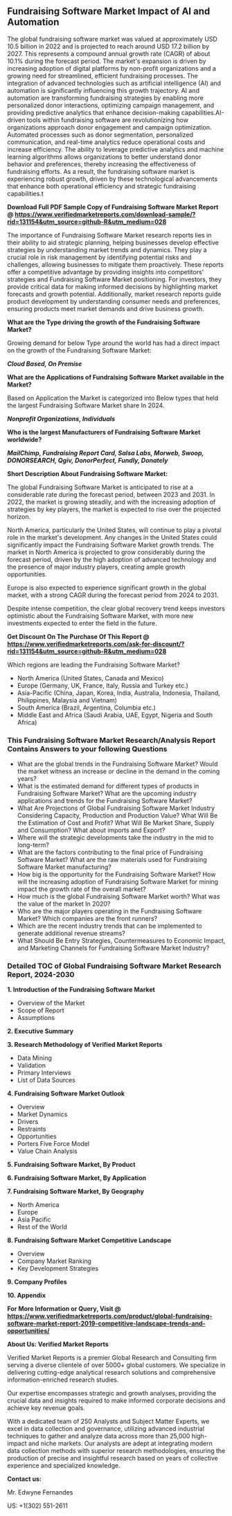 <h2>Fundraising Software Market Impact of AI and Automation</h2>The global fundraising software market was valued at approximately USD 10.5 billion in 2022 and is projected to reach around USD 17.2 billion by 2027. This represents a compound annual growth rate (CAGR) of about 10.1% during the forecast period. The market's expansion is driven by increasing adoption of digital platforms by non-profit organizations and a growing need for streamlined, efficient fundraising processes. The integration of advanced technologies such as artificial intelligence (AI) and automation is significantly influencing this growth trajectory. AI and automation are transforming fundraising strategies by enabling more personalized donor interactions, optimizing campaign management, and providing predictive analytics that enhance decision-making capabilities.AI-driven tools within fundraising software are revolutionizing how organizations approach donor engagement and campaign optimization. Automated processes such as donor segmentation, personalized communication, and real-time analytics reduce operational costs and increase efficiency. The ability to leverage predictive analytics and machine learning algorithms allows organizations to better understand donor behavior and preferences, thereby increasing the effectiveness of fundraising efforts. As a result, the fundraising software market is experiencing robust growth, driven by these technological advancements that enhance both operational efficiency and strategic fundraising capabilities.t</p><p id="" class=""><strong>Download Full PDF Sample Copy of Fundraising Software Market Report @ <a href="https://www.verifiedmarketreports.com/download-sample/?rid=131154&utm_source=github-R&utm_medium=028" target="_blank">https://www.verifiedmarketreports.com/download-sample/?rid=131154&utm_source=github-R&utm_medium=028</a></strong></p><p>The importance of&nbsp;Fundraising Software Market research reports lies in their ability to aid strategic planning, helping businesses develop effective strategies by understanding market trends and dynamics. They play a crucial role in risk management by identifying potential risks and challenges, allowing businesses to mitigate them proactively. These reports offer a competitive advantage by providing insights into competitors' strategies and Fundraising Software Market positioning. For investors, they provide critical data for making informed decisions by highlighting market forecasts and growth potential. Additionally, market research reports guide product development by understanding consumer needs and preferences, ensuring products meet market demands and drive business growth.</p><p><strong>What are the&nbsp;Type driving the growth of the Fundraising Software Market?</strong></p><p id="" class="">Growing demand for below Type around the world has had a direct impact on the growth of the Fundraising Software Market:</p><em><strong>Cloud Based, On Premise</strong></em></p><strong>What are the&nbsp;Applications&nbsp;of Fundraising Software Market available in the Market?</strong></p><p id="" class="">Based on Application the Market is categorized into Below types that held the largest Fundraising Software Market share In 2024.</p><em><strong>Nonprofit Organizations, Individuals</strong></em></p><strong>Who is the largest Manufacturers of Fundraising Software Market worldwide?</strong></p><p><em><strong>MailChimp, Fundraising Report Card, Salsa Labs, Morweb, Swoop, DONORSEARCH, Qgiv, DonorPerfect, Fundly, Donately</strong></em></p><p id="" class=""><strong>Short Description About Fundraising Software Market:</strong></p><p>The global Fundraising Software Market is anticipated to rise at a considerable rate during the forecast period, between 2023 and 2031. In 2022, the market is growing steadily, and with the increasing adoption of strategies by key players, the market is expected to rise over the projected horizon.</p><p>North America, particularly the United States, will continue to play a pivotal role in the market's development. Any changes in the United States could significantly impact the Fundraising Software Market growth trends. The market in North America is projected to grow considerably during the forecast period, driven by the high adoption of advanced technology and the presence of major industry players, creating ample growth opportunities.</p><p>Europe is also expected to experience significant growth in the global market, with a strong CAGR during the forecast period from 2024 to 2031.</p><p>Despite intense competition, the clear global recovery trend keeps investors optimistic about the Fundraising Software Market, with more new investments expected to enter the field in the future.</p><p id="" class=""><strong>Get Discount On The Purchase Of This Report @ <a href="https://www.verifiedmarketreports.com/ask-for-discount/?rid=131154&utm_source=github-R&utm_medium=028" target="_blank">https://www.verifiedmarketreports.com/ask-for-discount/?rid=131154&utm_source=github-R&utm_medium=028</a></strong></p>Which regions are leading the Fundraising Software Market?</p><ul><li>North America (United States, Canada and Mexico)</li><li>Europe (Germany, UK, France, Italy, Russia and Turkey etc.)</li><li>Asia-Pacific (China, Japan, Korea, India, Australia, Indonesia, Thailand, Philippines, Malaysia and Vietnam)</li><li>South America (Brazil, Argentina, Columbia etc.)</li><li>Middle East and Africa (Saudi Arabia, UAE, Egypt, Nigeria and South Africa)</li></ul><h3 id="" class="">This Fundraising Software Market Research/Analysis Report Contains Answers to your following Questions</h3><ul><li>What are the global trends in the Fundraising Software Market? Would the market witness an increase or decline in the demand in the coming years?</li><li>What is the estimated demand for different types of products in Fundraising Software Market? What are the upcoming industry applications and trends for the Fundraising Software Market?</li><li>What Are Projections of Global Fundraising Software Market Industry Considering Capacity, Production and Production Value? What Will Be the Estimation of Cost and Profit? What Will Be Market Share, Supply and Consumption? What about imports and Export?</li><li>Where will the strategic developments take the industry in the mid to long-term?</li><li>What are the factors contributing to the final price of Fundraising Software Market? What are the raw materials used for Fundraising Software Market manufacturing?</li><li>How big is the opportunity for the Fundraising Software Market? How will the increasing adoption of Fundraising Software Market for mining impact the growth rate of the overall market?</li><li>How much is the global Fundraising Software Market worth? What was the value of the market In 2020?</li><li>Who are the major players operating in the Fundraising Software Market? Which companies are the front runners?</li><li>Which are the recent industry trends that can be implemented to generate additional revenue streams?</li><li>What Should Be Entry Strategies, Countermeasures to Economic Impact, and Marketing Channels for Fundraising Software Market Industry?</li></ul><h3 id="" class="">Detailed TOC of Global Fundraising Software Market Research Report, 2024-2030</h3><p id="" class=""><strong>1. Introduction of the Fundraising Software Market</strong></p><ul><li>Overview of the Market</li><li>Scope of Report</li><li>Assumptions</li></ul><p id="" class=""><strong>2. Executive Summary</strong></p><p id="" class=""><strong>3. Research Methodology of Verified Market Reports</strong></p><ul><li>Data Mining</li><li>Validation</li><li>Primary Interviews</li><li>List of Data Sources</li></ul><p id="" class=""><strong>4. Fundraising Software Market Outlook</strong></p><ul><li>Overview</li><li>Market Dynamics</li><li>Drivers</li><li>Restraints</li><li>Opportunities</li><li>Porters Five Force Model</li><li>Value Chain Analysis</li></ul><p id="" class=""><strong>5. Fundraising Software Market, By Product</strong></p><p id="" class=""><strong>6. Fundraising Software Market, By Application</strong></p><p id="" class=""><strong>7. Fundraising Software Market, By Geography</strong></p><ul><li>North America</li><li>Europe</li><li>Asia Pacific</li><li>Rest of the World</li></ul><p id="" class=""><strong>8. Fundraising Software Market Competitive Landscape</strong></p><ul><li>Overview</li><li>Company Market Ranking</li><li>Key Development Strategies</li></ul><p id="" class=""><strong>9. Company Profiles</strong></p><p id="" class=""><strong>10. Appendix</strong></p><p id="" class=""><strong>For More Information or Query, Visit @ <a href="https://www.verifiedmarketreports.com/product/global-fundraising-software-market-report-2019-competitive-landscape-trends-and-opportunities/" target="_blank">https://www.verifiedmarketreports.com/product/global-fundraising-software-market-report-2019-competitive-landscape-trends-and-opportunities/</a></strong></p><p id="" class=""><strong>About Us: Verified Market Reports</strong></p><p id="" class="">Verified Market Reports is a premier Global Research and Consulting firm serving a diverse clientele of over 5000+ global customers. We specialize in delivering cutting-edge analytical research solutions and comprehensive information-enriched research studies.</p><p id="" class="">Our expertise encompasses strategic and growth analyses, providing the crucial data and insights required to make informed corporate decisions and achieve key revenue goals.</p><p id="" class="">With a dedicated team of 250 Analysts and Subject Matter Experts, we excel in data collection and governance, utilizing advanced industrial techniques to gather and analyze data across more than 25,000 high-impact and niche markets. Our analysts are adept at integrating modern data collection methods with superior research methodologies, ensuring the production of precise and insightful research based on years of collective experience and specialized knowledge.</p><p id="" class=""><strong>Contact us:</strong></p><p id="" class="">Mr. Edwyne Fernandes</p><p id="" class="">US: +1(302) 551-2611</p>